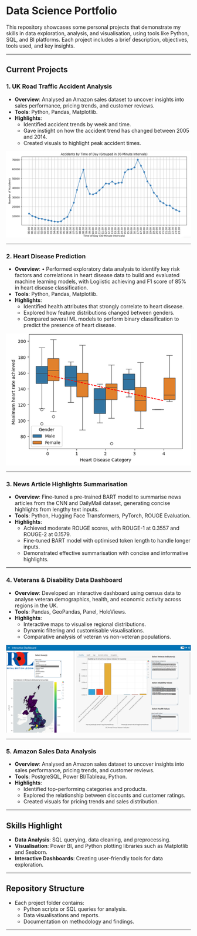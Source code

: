 # Data Science Portfolio

This repository showcases some personal projects that demonstrate my skills in data exploration, analysis, and visualisation, using tools like Python, SQL, and BI platforms. Each project includes a brief description, objectives, tools used, and key insights.  

---

## Current Projects

### **1. UK Road Traffic Accident Analysis**  
- **Overview**: Analysed an Amazon sales dataset to uncover insights into sales performance, pricing trends, and customer reviews.  
- **Tools**: Python, Pandas, Matplotlib.  
- **Highlights**:  
  - Identified accident trends by week and time.  
  - Gave instight on how the accident trend has changed between 2005 and 2014.  
  - Created visuals to highlight peak accident times.
 
![items](https://github.com/trow-land/Data-Science/blob/main/UK%20Traffic%20Accidents/images/time_of_day.png)
 
---

### **2. Heart Disease Prediction**  
- **Overview**: •	Performed exploratory data analysis to identify key risk factors and correlations in heart disease data to build and evaluated machine learning models, with Logiistic achieving and F1 score of 85% in heart disease classification.
- **Tools**: Python, Pandas, Matplotlib.  
- **Highlights**:  
  - Identified health attributes that strongly correlate to heart disease.  
  - Explored how feature distributions changed between genders.  
  - Compared several ML models to perform binary classification to predict the presence of heart disease.
 
 ![gendered_max_hr vs heart disease](https://github.com/trow-land/Data-Science/blob/main/Heart%20Disease/images/max%20hr%20by%20gender.png)
 
---

### 3. News Article Highlights Summarisation ###
- **Overview**: Fine-tuned a pre-trained BART model to summarise news articles from the CNN and DailyMail dataset, generating concise highlights from lengthy text inputs.
- **Tools**: Python, Hugging Face Transformers, PyTorch, ROUGE Evaluation.
- **Highlights**:
  - Achieved moderate ROUGE scores, with ROUGE-1 at 0.3557 and ROUGE-2 at 0.1579.
  - Fine-tuned BART model with optimised token length to handle longer inputs.
  - Demonstrated effective summarisation with concise and informative highlights.

---

### **4. Veterans & Disability Data Dashboard**  
- **Overview**: Developed an interactive dashboard using census data to analyse veteran demographics, health, and economic activity across regions in the UK.  
- **Tools**: Pandas, GeoPandas, Panel, HoloViews.  
- **Highlights**:  
  - Interactive maps to visualise regional distributions.  
  - Dynamic filtering and customisable visualisations.  
  - Comparative analysis of veteran vs non-veteran populations.
 
![cearphilly disibility plots](https://github.com/trow-land/Data-Science/blob/main/Royal%20British%20Legion%20Interactive%20Data%20Tool/images/caerphilly_disability.png)


---

### **5. Amazon Sales Data Analysis**  
- **Overview**: Analysed an Amazon sales dataset to uncover insights into sales performance, pricing trends, and customer reviews.  
- **Tools**: PostgreSQL, Power BI/Tableau, Python.  
- **Highlights**:  
  - Identified top-performing categories and products.  
  - Explored the relationship between discounts and customer ratings.  
  - Created visuals for pricing trends and sales distribution.
 

 

---

## Skills Highlight
- **Data Analysis**: SQL querying, data cleaning, and preprocessing.  
- **Visualisation**: Power BI, and Python plotting libraries such as Matplotlib and Seaborn.  
- **Interactive Dashboards**: Creating user-friendly tools for data exploration.  

---

## Repository Structure
- Each project folder contains:  
  - Python scripts or SQL queries for analysis.  
  - Data visualisations and reports.  
  - Documentation on methodology and findings. 

---




